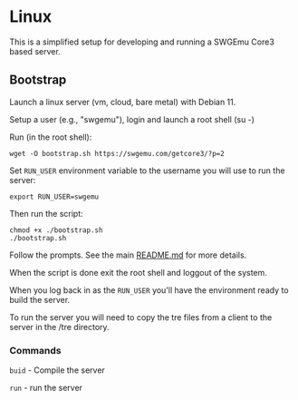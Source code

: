 # Linux

This is a simplified setup for developing and running a SWGEmu Core3 based server.

## Bootstrap

Launch a linux server (vm, cloud, bare metal) with Debian 11.

Setup a user (e.g., "swgemu"), login and launch a root shell (su -)

Run (in the root shell):
```
wget -O bootstrap.sh https://swgemu.com/getcore3/?p=2
```

Set `RUN_USER` environment variable to the username you will use to run the server:

```
export RUN_USER=swgemu
```

Then run the script:
```
chmod +x ./bootstrap.sh
./bootstrap.sh
```

Follow the prompts. See the main [README.md](../README.md) for more details.

When the script is done exit the root shell and loggout of the system.

When you log back in as the `RUN_USER` you'll have the environment ready to build the server.

To run the server you will need to copy the tre files from a client to the server in the /tre directory.

### Commands

`buid` - Compile the server

`run` - run the server

